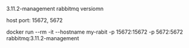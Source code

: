 3.11.2-management rabbitmq versiomn


host port: 15672, 5672

 docker run --rm -it --hostname my-rabit -p 15672:15672 -p 5672:5672 rabbitmq:3.11.2-management
